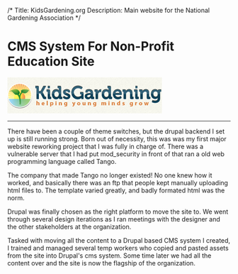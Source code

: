 /*
Title: KidsGardening.org
Description: Main website for the National Gardening Association
*/

# CMS System For Non-Profit Education Site

<div>
	<img class="img-responsive img-rounded" src="/files/kidsgardening.org.png" />
</div>

***

There have been a couple of theme switches, but the drupal backend I set up is still running strong.
Born out of necessity, this was was my first major website reworking project that I was fully in charge of.
There was a vulnerable server that I had put mod_security in front of that ran a
old web programming language called Tango.

The company that made Tango no longer existed! No one knew how it worked,
and basically there was an ftp that people kept
manually uploading html files to. The template varied greatly, and badly formated
html was the norm.

Drupal was finally chosen as the right platform to move the site to. We went
through several design iterations as I ran meetings with the designer and the
other stakeholders at the organization.

Tasked with moving all the content to a Drupal based CMS system I created, I
trained and managed several temp workers who copied and pasted assets from
the site into Drupal's cms system. Some time later we had all the content over
and the site is now the flagship of the organization.
